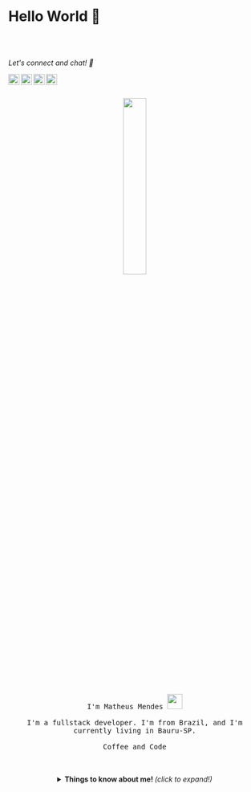 # Hello World 🖤

<br>
<br>

<i> Let's connect and chat! :incoming_envelope: </i>
<br>

  <a href="https://www.linkedin.com/in/matheusmendespp/">
    <img align="left" alt="Ashwani's Linkdein" width="22px" src="https://cdn.jsdelivr.net/npm/simple-icons@v3/icons/linkedin.svg" />
  </a>
  <a href="https://github.com/matheusmendesp">
    <img align="left" alt="Ashwani's Github" width="22px" src="https://cdn.jsdelivr.net/npm/simple-icons@v3/icons/github.svg" />
  </a>
  <a href="https://www.instagram.com/matheusmendespp/">
    <img align="left" alt="Ashwani's Instagram" width="22px" src="https://cdn.jsdelivr.net/npm/simple-icons@v3/icons/instagram.svg" />
  </a>
  <a href="https://www.facebook.com/matheus.mendespedro">
    <img align="left" alt="Ashwani's Facebook" width="22px" src="https://cdn.jsdelivr.net/npm/simple-icons@v3/icons/facebook.svg" />
  </a>
  
<br>
<br>

<p align="center">
  <img src="https://github.com/rajput2107/rajput2107/blob/master/Assets/Developer.gif" width="30%">
  <br><br>
  <samp>
      I'm Matheus Mendes <img src="https://raw.githubusercontent.com/iampavangandhi/iampavangandhi/master/gifs/Hi.gif" width="30px">
    <br><br>
      I'm a fullstack developer. I'm from Brazil, and I'm currently living in Bauru-SP.
    <br><br>
      Coffee and Code
    </samp>
</p>

<br>
<br>

<div align="center">
  <details>
    <summary> <b> Things to know about me! </b> <i>(click to expand!)</i> </summary>

  ![Matheus Mendes github stats](https://github-readme-stats.vercel.app/api?username=matheusmendesp&show_icons=true&theme=dark)



  ### Recently I'm coding in...
  <a href="https://codestats.net/users/matheusmendesp">
    <img align="middle" src="https://github-readme-stats.vercel.app/api/top-langs/?username=matheusmendesp&layout=compact&theme=dark" alt="Most Used Languages" />
  </a>

  ### My latest projects

  <a href="https://github.com/matheusmendesp/dynamic-code/">
    <img align="middle" src="https://github-readme-stats.vercel.app/api/pin/?username=matheusmendesp&repo=dynamic-code" alt="dynamic-code" />
  </a>
  <a href="https://github.com/matheusmendesp/convertmymoney">
    <img align="middle" src="https://github-readme-stats.vercel.app/api/pin/?username=matheusmendesp&repo=convertmymoney" alt="convertmymoney" />
  </a>

  </details>
</div>
